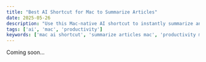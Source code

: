 ```yaml
---
title: "Best AI Shortcut for Mac to Summarize Articles"
date: 2025-05-26
description: "Use this Mac-native AI shortcut to instantly summarize any article."
tags: ['ai', 'mac', 'productivity']
keywords: ['mac ai shortcut', 'summarize articles mac', 'productivity mac']
---
```


<!-- Content placeholder for: Best AI Shortcut for Mac to Summarize Articles -->

Coming soon...
